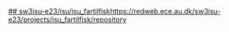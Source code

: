 [## sw3isu-e23/isu/isu_fartilfisk](https://redweb.ece.au.dk/sw3isu-e23/projects/isu_fartilfisk/repository)https://redweb.ece.au.dk/sw3isu-e23/projects/isu_fartilfisk/repository
